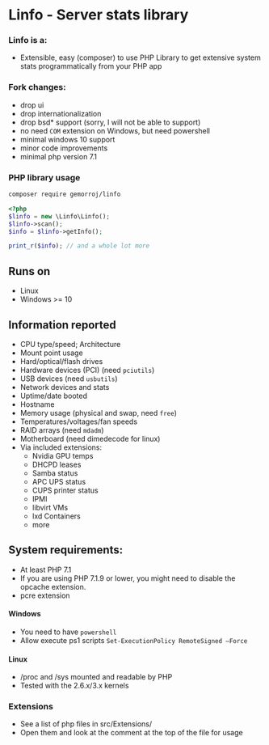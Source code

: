 # Linfo - Server stats library

### Linfo is a:
 - Extensible, easy (composer) to use PHP Library to get extensive system stats programmatically from your PHP app

### Fork changes:
- drop ui
- drop internationalization
- drop bsd* support (sorry, I will not be able to support)
- no need `COM` extension on Windows, but need powershell
- minimal windows 10 support
- minor code improvements
- minimal php version 7.1


### PHP library usage

```bash
composer require gemorroj/linfo
```

```php
<?php
$linfo = new \Linfo\Linfo();
$linfo->scan();
$info = $linfo->getInfo();

print_r($info); // and a whole lot more
```



## Runs on
 - Linux
 - Windows >= 10

## Information reported
 - CPU type/speed; Architecture
 - Mount point usage
 - Hard/optical/flash drives
 - Hardware devices (PCI) (need `pciutils`)
 - USB devices (need `usbutils`)
 - Network devices and stats
 - Uptime/date booted
 - Hostname
 - Memory usage (physical and swap, need `free`)
 - Temperatures/voltages/fan speeds
 - RAID arrays (need `mdadm`)
 - Motherboard (need dimedecode for linux)
 - Via included extensions:
   - Nvidia GPU temps
   - DHCPD leases
   - Samba status
   - APC UPS status
   - CUPS printer status
   - IPMI
   - libvirt VMs
   - lxd Containers
   - more

## System requirements:
 - At least PHP 7.1
 - If you are using PHP 7.1.9 or lower, you might need to disable the opcache extension.
 - pcre extension

#### Windows
 - You need to have `powershell`
 - Allow execute ps1 scripts `Set-ExecutionPolicy RemoteSigned –Force`

#### Linux
 - /proc and /sys mounted and readable by PHP
 - Tested with the 2.6.x/3.x kernels

### Extensions
 - See a list of php files in src/Extensions/
 - Open them and look at the comment at the top of the file for usage
